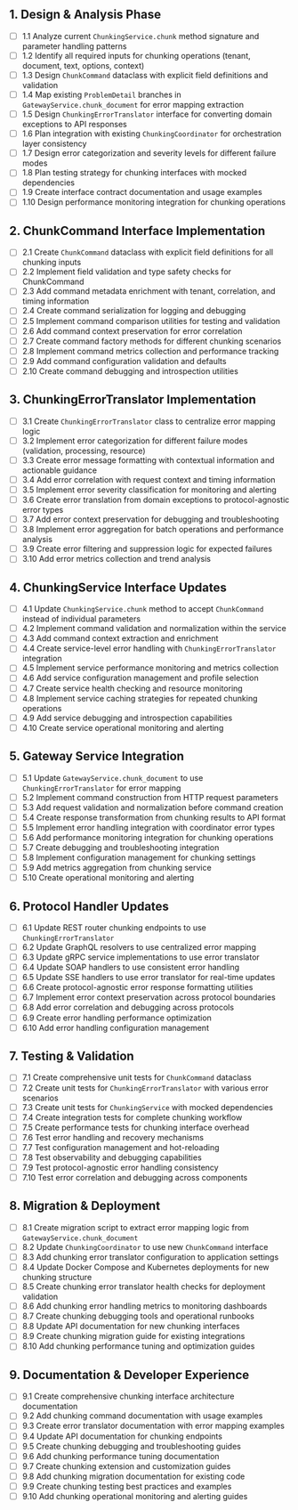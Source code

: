 ## 1. Design & Analysis Phase

- [ ] 1.1 Analyze current `ChunkingService.chunk` method signature and parameter handling patterns
- [ ] 1.2 Identify all required inputs for chunking operations (tenant, document, text, options, context)
- [ ] 1.3 Design `ChunkCommand` dataclass with explicit field definitions and validation
- [ ] 1.4 Map existing `ProblemDetail` branches in `GatewayService.chunk_document` for error mapping extraction
- [ ] 1.5 Design `ChunkingErrorTranslator` interface for converting domain exceptions to API responses
- [ ] 1.6 Plan integration with existing `ChunkingCoordinator` for orchestration layer consistency
- [ ] 1.7 Design error categorization and severity levels for different failure modes
- [ ] 1.8 Plan testing strategy for chunking interfaces with mocked dependencies
- [ ] 1.9 Create interface contract documentation and usage examples
- [ ] 1.10 Design performance monitoring integration for chunking operations

## 2. ChunkCommand Interface Implementation

- [ ] 2.1 Create `ChunkCommand` dataclass with explicit field definitions for all chunking inputs
- [ ] 2.2 Implement field validation and type safety checks for ChunkCommand
- [ ] 2.3 Add command metadata enrichment with tenant, correlation, and timing information
- [ ] 2.4 Create command serialization for logging and debugging
- [ ] 2.5 Implement command comparison utilities for testing and validation
- [ ] 2.6 Add command context preservation for error correlation
- [ ] 2.7 Create command factory methods for different chunking scenarios
- [ ] 2.8 Implement command metrics collection and performance tracking
- [ ] 2.9 Add command configuration validation and defaults
- [ ] 2.10 Create command debugging and introspection utilities

## 3. ChunkingErrorTranslator Implementation

- [ ] 3.1 Create `ChunkingErrorTranslator` class to centralize error mapping logic
- [ ] 3.2 Implement error categorization for different failure modes (validation, processing, resource)
- [ ] 3.3 Create error message formatting with contextual information and actionable guidance
- [ ] 3.4 Add error correlation with request context and timing information
- [ ] 3.5 Implement error severity classification for monitoring and alerting
- [ ] 3.6 Create error translation from domain exceptions to protocol-agnostic error types
- [ ] 3.7 Add error context preservation for debugging and troubleshooting
- [ ] 3.8 Implement error aggregation for batch operations and performance analysis
- [ ] 3.9 Create error filtering and suppression logic for expected failures
- [ ] 3.10 Add error metrics collection and trend analysis

## 4. ChunkingService Interface Updates

- [ ] 4.1 Update `ChunkingService.chunk` method to accept `ChunkCommand` instead of individual parameters
- [ ] 4.2 Implement command validation and normalization within the service
- [ ] 4.3 Add command context extraction and enrichment
- [ ] 4.4 Create service-level error handling with `ChunkingErrorTranslator` integration
- [ ] 4.5 Implement service performance monitoring and metrics collection
- [ ] 4.6 Add service configuration management and profile selection
- [ ] 4.7 Create service health checking and resource monitoring
- [ ] 4.8 Implement service caching strategies for repeated chunking operations
- [ ] 4.9 Add service debugging and introspection capabilities
- [ ] 4.10 Create service operational monitoring and alerting

## 5. Gateway Service Integration

- [ ] 5.1 Update `GatewayService.chunk_document` to use `ChunkingErrorTranslator` for error mapping
- [ ] 5.2 Implement command construction from HTTP request parameters
- [ ] 5.3 Add request validation and normalization before command creation
- [ ] 5.4 Create response transformation from chunking results to API format
- [ ] 5.5 Implement error handling integration with coordinator error types
- [ ] 5.6 Add performance monitoring integration for chunking operations
- [ ] 5.7 Create debugging and troubleshooting integration
- [ ] 5.8 Implement configuration management for chunking settings
- [ ] 5.9 Add metrics aggregation from chunking service
- [ ] 5.10 Create operational monitoring and alerting

## 6. Protocol Handler Updates

- [ ] 6.1 Update REST router chunking endpoints to use `ChunkingErrorTranslator`
- [ ] 6.2 Update GraphQL resolvers to use centralized error mapping
- [ ] 6.3 Update gRPC service implementations to use error translator
- [ ] 6.4 Update SOAP handlers to use consistent error handling
- [ ] 6.5 Update SSE handlers to use error translator for real-time updates
- [ ] 6.6 Create protocol-agnostic error response formatting utilities
- [ ] 6.7 Implement error context preservation across protocol boundaries
- [ ] 6.8 Add error correlation and debugging across protocols
- [ ] 6.9 Create error handling performance optimization
- [ ] 6.10 Add error handling configuration management

## 7. Testing & Validation

- [ ] 7.1 Create comprehensive unit tests for `ChunkCommand` dataclass
- [ ] 7.2 Create unit tests for `ChunkingErrorTranslator` with various error scenarios
- [ ] 7.3 Create unit tests for `ChunkingService` with mocked dependencies
- [ ] 7.4 Create integration tests for complete chunking workflow
- [ ] 7.5 Create performance tests for chunking interface overhead
- [ ] 7.6 Test error handling and recovery mechanisms
- [ ] 7.7 Test configuration management and hot-reloading
- [ ] 7.8 Test observability and debugging capabilities
- [ ] 7.9 Test protocol-agnostic error handling consistency
- [ ] 7.10 Test error correlation and debugging across components

## 8. Migration & Deployment

- [ ] 8.1 Create migration script to extract error mapping logic from `GatewayService.chunk_document`
- [ ] 8.2 Update `ChunkingCoordinator` to use new `ChunkCommand` interface
- [ ] 8.3 Add chunking error translator configuration to application settings
- [ ] 8.4 Update Docker Compose and Kubernetes deployments for new chunking structure
- [ ] 8.5 Create chunking error translator health checks for deployment validation
- [ ] 8.6 Add chunking error handling metrics to monitoring dashboards
- [ ] 8.7 Create chunking debugging tools and operational runbooks
- [ ] 8.8 Update API documentation for new chunking interfaces
- [ ] 8.9 Create chunking migration guide for existing integrations
- [ ] 8.10 Add chunking performance tuning and optimization guides

## 9. Documentation & Developer Experience

- [ ] 9.1 Create comprehensive chunking interface architecture documentation
- [ ] 9.2 Add chunking command documentation with usage examples
- [ ] 9.3 Create error translator documentation with error mapping examples
- [ ] 9.4 Update API documentation for chunking endpoints
- [ ] 9.5 Create chunking debugging and troubleshooting guides
- [ ] 9.6 Add chunking performance tuning documentation
- [ ] 9.7 Create chunking extension and customization guides
- [ ] 9.8 Add chunking migration documentation for existing code
- [ ] 9.9 Create chunking testing best practices and examples
- [ ] 9.10 Add chunking operational monitoring and alerting guides
